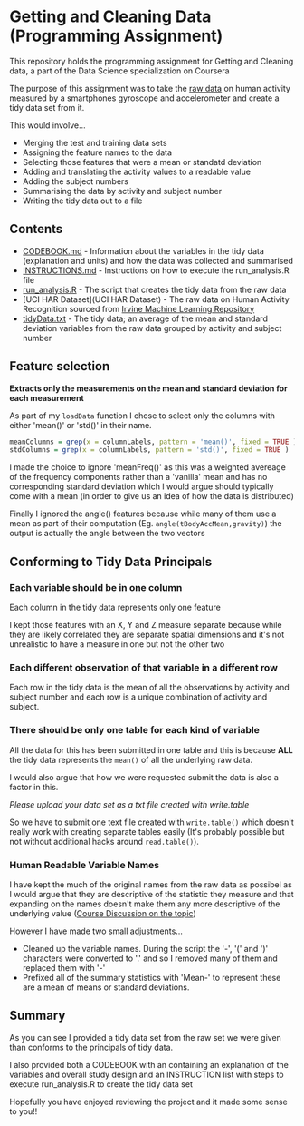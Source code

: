 # Getting and Cleaning Data (Programming Assignment)

This repository holds the programming assignment for Getting and Cleaning data, a part of the Data Science specialization on Coursera

The purpose of this assignment was to take the [raw data](https://d396qusza40orc.cloudfront.net/getdata%2Fprojectfiles%2FUCI%20HAR%20Dataset.zip) on human activity measured by a smartphones gyroscope and accelerometer and create a tidy data set from it.

This would involve...

* Merging the test and training data sets
* Assigning the feature names to the data 
* Selecting those features that were a mean or standatd deviation 
* Adding and translating the activity values to a readable value 
* Adding the subject numbers
* Summarising the data by activity and subject number
* Writing the tidy data out to a file

## Contents

* [CODEBOOK.md](CODEBOOK.md) - Information about the variables in the tidy data (explanation and units) and how the data was collected and summarised
* [INSTRUCTIONS.md](INSTRUCTIONS.md) - Instructions on how to execute the run_analysis.R file
* [run_analysis.R](run_analysis.R) - The script that creates the tidy data from the raw data
* [UCI HAR Dataset](UCI HAR Dataset) - The raw data on Human Activity Recognition sourced from [Irvine Machine Learning Repository](http://archive.ics.uci.edu/ml/datasets/Human+Activity+Recognition+Using+Smartphones)
* [tidyData.txt](tidyData.txt) - The tidy data; an average of the mean and standard deviation variables from the raw data grouped by activity and subject number

## Feature selection

**Extracts only the measurements on the mean and standard deviation for each measurement**

As part of my `loadData` function I chose to select only the columns with either 'mean()' or 'std()' in their name.

```r
meanColumns = grep(x = columnLabels, pattern = 'mean()', fixed = TRUE )
stdColumns = grep(x = columnLabels, pattern = 'std()', fixed = TRUE )
```

I made the choice to ignore 'meanFreq()' as this was a weighted avereage of the frequency components rather than a 'vanilla' mean and has no corresponding standard deviation which I would argue should typically come with a mean (in order to give us an idea of how the data is distributed)

Finally I ignored the angle() features because while many of them use a mean as part of their computation (Eg. `angle(tBodyAccMean,gravity)`) the output is actually the angle between the two vectors

## Conforming to Tidy Data Principals

### Each variable should be in one column

Each column in the tidy data represents only one feature

I kept those features with an X, Y and Z measure separate because while they are likely correlated they are separate spatial dimensions and it's not unrealistic to have a measure in one but not the other two

### Each different observation of that variable in a different row

Each row in the tidy data is the mean of all the observations by activity and subject number and each row is a unique combination of activity and subject.

### There should be only one table for each kind of variable

All the data for this has been submitted in one table and this is because **ALL** the tidy data represents the `mean()` of all the underlying raw data.  

I would also argue that how we were requested submit the data is also a factor in this.

*Please upload your data set as a txt file created with write.table*

So we have to submit one text file created with `write.table()` which doesn't really work with creating separate tables easily (It's probably possible but not without additional hacks around `read.table()`). 

### Human Readable Variable Names

I have kept the much of the original names from the raw data as possibel as I would argue that they are descriptive of the statistic they measure and that expanding on the names doesn't make them any more descriptive of the underlying value ([Course Discussion on the topic](https://class.coursera.org/getdata-014/forum/thread?thread_id=179#post-1313))

However I have made two small adjustments...

* Cleaned up the variable names. During the script the '-', '(' and ')' characters were converted to '.' and so I removed many of them and replaced them with '-'
* Prefixed all of the summary statistics with 'Mean-' to represent these are a mean of means or standard deviations. 

## Summary

As you can see I provided a tidy data set from the raw set we were given than conforms to the principals of tidy data. 

I also provided both a CODEBOOK with an containing an explanation of the variables and overall study design and an INSTRUCTION list with steps to execute run_analysis.R to create the tidy data set

Hopefully you have enjoyed reviewing the project and it made some sense to you!! 
